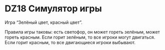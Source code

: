 # DZ18  Симулятор игры

Игра “Зелёный цвет, красный цвет”.

Правила игры таковы: есть светофор, он может гореть зелёным, может гореть красным. Если горит зелёным, то все игроки могут двигаться.
Если горит красным, то все двигающиеся игроки выбывают.
